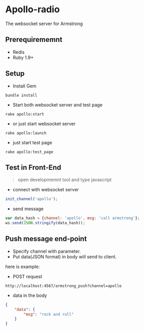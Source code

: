 # Apollo-radio
The websocket server for Armstrong

## Prerequirememnt
- Redis
- Ruby 1.9+

## Setup

- Install Gem
``` shell
bundle install
```

- Start both websocket server and test page
``` shell
rake apollo:start
```

- or just start websocket server
``` shell
rake apollo:launch
```

- just start test page
``` shell
rake apollo:test_page
```

## Test in Front-End

> open developmemnt tool and type javascript

- connect with websocket server
``` javascript
init_channel('apollo');
```

- send message
``` javascript
var data_hash = {channel: 'apollo', msg: 'call armstrong'};
ws.send(JSON.stringify(data_hash));
```

## Push message end-point
- Specify channel with parameter.
- Put data(JSON format) in body will send to client.

here is example:
- POST request
```url
http://localhost:4567/armstrong_push?channel=apollo
```
- data in the body
```json
{
    "data": {
        "msg": "rock and roll"
    }
}
```
